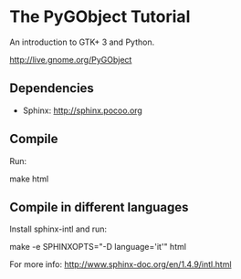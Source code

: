 The PyGObject Tutorial
======================

An introduction to GTK+ 3 and Python.

http://live.gnome.org/PyGObject

Dependencies
------------
- Sphinx: http://sphinx.pocoo.org


Compile
-------
Run:

make html

Compile in different languages
------------------------------
Install sphinx-intl and run:

make -e SPHINXOPTS="-D language='it'" html

For more info:
http://www.sphinx-doc.org/en/1.4.9/intl.html
